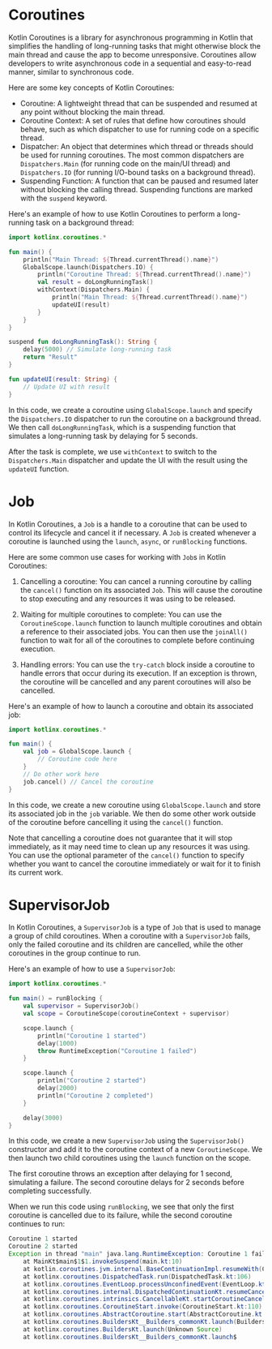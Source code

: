 # Coroutines

Kotlin Coroutines is a library for asynchronous programming in Kotlin that simplifies the handling of long-running tasks that might otherwise block the main thread and cause the app to become unresponsive. Coroutines allow developers to write asynchronous code in a sequential and easy-to-read manner, similar to synchronous code.

Here are some key concepts of Kotlin Coroutines:

- Coroutine: A lightweight thread that can be suspended and resumed at any point without blocking the main thread.
- Coroutine Context: A set of rules that define how coroutines should behave, such as which dispatcher to use for running code on a specific thread.
- Dispatcher: An object that determines which thread or threads should be used for running coroutines. The most common dispatchers are `Dispatchers.Main` (for running code on the main/UI thread) and `Dispatchers.IO` (for running I/O-bound tasks on a background thread).
- Suspending Function: A function that can be paused and resumed later without blocking the calling thread. Suspending functions are marked with the `suspend` keyword.

Here's an example of how to use Kotlin Coroutines to perform a long-running task on a background thread:

```kotlin
import kotlinx.coroutines.*

fun main() {
    println("Main Thread: ${Thread.currentThread().name}")
    GlobalScope.launch(Dispatchers.IO) {
        println("Coroutine Thread: ${Thread.currentThread().name}")
        val result = doLongRunningTask()
        withContext(Dispatchers.Main) {
            println("Main Thread: ${Thread.currentThread().name}")
            updateUI(result)
        }
    }
}

suspend fun doLongRunningTask(): String {
    delay(5000) // Simulate long-running task
    return "Result"
}

fun updateUI(result: String) {
    // Update UI with result
}
```

In this code, we create a coroutine using `GlobalScope.launch` and specify the `Dispatchers.IO` dispatcher to run the coroutine on a background thread. We then call `doLongRunningTask`, which is a suspending function that simulates a long-running task by delaying for 5 seconds.

After the task is complete, we use `withContext` to switch to the `Dispatchers.Main` dispatcher and update the UI with the result using the `updateUI` function.

# Job

In Kotlin Coroutines, a `Job` is a handle to a coroutine that can be used to control its lifecycle and cancel it if necessary. A `Job` is created whenever a coroutine is launched using the `launch`, `async`, or `runBlocking` functions.

Here are some common use cases for working with `Job`s in Kotlin Coroutines:

1. Cancelling a coroutine: You can cancel a running coroutine by calling the `cancel()` function on its associated `Job`. This will cause the coroutine to stop executing and any resources it was using to be released.

2. Waiting for multiple coroutines to complete: You can use the `CoroutineScope.launch` function to launch multiple coroutines and obtain a reference to their associated jobs. You can then use the `joinAll()` function to wait for all of the coroutines to complete before continuing execution.

3. Handling errors: You can use the `try-catch` block inside a coroutine to handle errors that occur during its execution. If an exception is thrown, the coroutine will be cancelled and any parent coroutines will also be cancelled.

Here's an example of how to launch a coroutine and obtain its associated job:

```kotlin
import kotlinx.coroutines.*

fun main() {
    val job = GlobalScope.launch {
        // Coroutine code here
    }
    // Do other work here
    job.cancel() // Cancel the coroutine
}
```

In this code, we create a new coroutine using `GlobalScope.launch` and store its associated job in the `job` variable. We then do some other work outside of the coroutine before cancelling it using the `cancel()` function.

Note that cancelling a coroutine does not guarantee that it will stop immediately, as it may need time to clean up any resources it was using. You can use the optional parameter of the `cancel()` function to specify whether you want to cancel the coroutine immediately or wait for it to finish its current work.

# SupervisorJob

In Kotlin Coroutines, a `SupervisorJob` is a type of `Job` that is used to manage a group of child coroutines. When a coroutine with a `SupervisorJob` fails, only the failed coroutine and its children are cancelled, while the other coroutines in the group continue to run.

Here's an example of how to use a `SupervisorJob`:

```kotlin
import kotlinx.coroutines.*

fun main() = runBlocking {
    val supervisor = SupervisorJob()
    val scope = CoroutineScope(coroutineContext + supervisor)

    scope.launch {
        println("Coroutine 1 started")
        delay(1000)
        throw RuntimeException("Coroutine 1 failed")
    }

    scope.launch {
        println("Coroutine 2 started")
        delay(2000)
        println("Coroutine 2 completed")
    }

    delay(3000)
}
```

In this code, we create a new `SupervisorJob` using the `SupervisorJob()` constructor and add it to the coroutine context of a new `CoroutineScope`. We then launch two child coroutines using the `launch` function on the scope.

The first coroutine throws an exception after delaying for 1 second, simulating a failure. The second coroutine delays for 2 seconds before completing successfully.

When we run this code using `runBlocking`, we see that only the first coroutine is cancelled due to its failure, while the second coroutine continues to run:

```java
Coroutine 1 started
Coroutine 2 started
Exception in thread "main" java.lang.RuntimeException: Coroutine 1 failed
	at MainKt$main$1$1.invokeSuspend(main.kt:10)
	at kotlin.coroutines.jvm.internal.BaseContinuationImpl.resumeWith(ContinuationImpl.kt:33)
	at kotlinx.coroutines.DispatchedTask.run(DispatchedTask.kt:106)
	at kotlinx.coroutines.EventLoop.processUnconfinedEvent(EventLoop.kt:136)
	at kotlinx.coroutines.internal.DispatchedContinuationKt.resumeCancellableWith(DispatchedContinuation.kt:305)
	at kotlinx.coroutines.intrinsics.CancellableKt.startCoroutineCancellable(Cancellable.kt:30)
	at kotlinx.coroutines.CoroutineStart.invoke(CoroutineStart.kt:110)
	at kotlinx.coroutines.AbstractCoroutine.start(AbstractCoroutine.kt:158)
	at kotlinx.coroutines.BuildersKt__Builders_commonKt.launch(Builders.common.kt:56)
	at kotlinx.coroutines.BuildersKt.launch(Unknown Source)
	at kotlinx.coroutines.BuildersKt__Builders_commonKt.launch$

